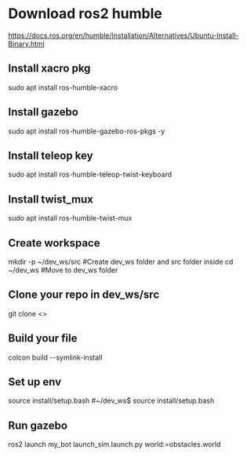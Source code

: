 # Download ros2 humble
https://docs.ros.org/en/humble/Installation/Alternatives/Ubuntu-Install-Binary.html

## Install xacro pkg
sudo apt install ros-humble-xacro
## Install gazebo 
sudo apt install ros-humble-gazebo-ros-pkgs -y
## Install teleop key
sudo apt install ros-humble-teleop-twist-keyboard
## Install twist_mux
sudo apt install ros-humble-twist-mux
## Create workspace
mkdir -p ~/dev_ws/src              #Create dev_ws folder and src folder inside
cd ~/dev_ws                        #Move to dev_ws folder
## Clone your repo in dev_ws/src
git clone <>
## Build your file
colcon build --symlink-install  
## Set up env
source install/setup.bash  #~/dev_ws$ source install/setup.bash 
## Run gazebo
ros2 launch my_bot launch_sim.launch.py world:=obstacles.world 





























